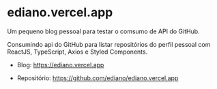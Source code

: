 # ediano.vercel.app
Um pequeno blog pessoal para testar o comsumo de API do GitHub.

Consumindo api do GitHub para listar repositórios do perfil pessoal com ReactJS, TypeScript, Axios e Styled Components.

* Blog: https://ediano.vercel.app

* Repositório:  https://github.com/ediano/ediano.vercel.app
